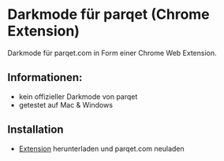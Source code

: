 # Darkmode für parqet (Chrome Extension)
Darkmode für parqet.com in Form einer Chrome Web Extension.


## Informationen:
- kein offizieller Darkmode von parqet
- getestet auf Mac & Windows

## Installation
- [Extension](/tuto) herunterladen und parqet.com neuladen